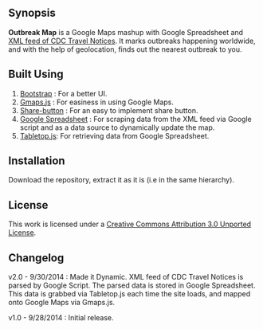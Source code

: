## Synopsis
**Outbreak Map** is a Google Maps mashup with Google Spreadsheet and [XML feed of CDC Travel Notices](http://wwwnc.cdc.gov/travel/rss/notices.xml). It  marks outbreaks happening worldwide, and with the help of geolocation, finds out the nearest outbreak to you.


## Built Using

1. [Bootstrap](http://www.startbootstrap.com) : For a better UI.
2. [Gmaps.js](https://github.com/hpneo/gmaps) : For easiness in using Google Maps.
3. [Share-button](https://github.com/carrot/share-button) : For an easy to implement share button.
4. [Google Spreadsheet](https://docs.google.com/spreadsheets/u/0/) : For scraping data from the XML feed via Google script and as a data source to dynamically update the map.
4. [Tabletop.js](https://github.com/jsoma/tabletop): For retrieving data from Google Spreadsheet.

## Installation

Download the repository, extract it as it is (i.e in the same hierarchy). 


## License

This work is licensed under a  [Creative Commons Attribution 3.0 Unported License](http://creativecommons.org/licenses/by/3.0/).

## Changelog
v2.0 - 9/30/2014 : Made it Dynamic. XML feed of CDC Travel Notices is parsed by Google Script. The parsed data is stored in Google Spreadsheet. This data is grabbed via Tabletop.js each time the site loads, and mapped onto Google Maps via Gmaps.js.

v1.0 - 9/28/2014 : Initial release.
